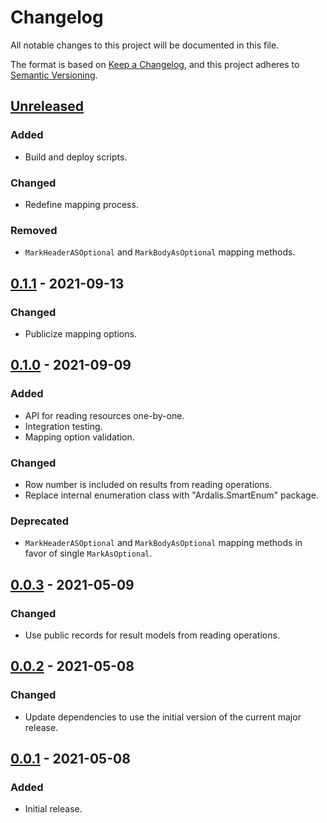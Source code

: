 # Changelog
All notable changes to this project will be documented in this file.

The format is based on [Keep a Changelog](https://keepachangelog.com/en/1.0.0/),
and this project adheres to [Semantic Versioning](https://semver.org/spec/v2.0.0.html).

## [Unreleased]
### Added
- Build and deploy scripts.

### Changed
- Redefine mapping process.

### Removed
- `MarkHeaderASOptional` and `MarkBodyAsOptional` mapping methods.

## [0.1.1] - 2021-09-13
### Changed
- Publicize mapping options.

## [0.1.0] - 2021-09-09
### Added
- API for reading resources one-by-one.
- Integration testing.
- Mapping option validation.

### Changed
- Row number is included on results from reading operations.
- Replace internal enumeration class with "Ardalis.SmartEnum" package.

### Deprecated
- `MarkHeaderASOptional` and `MarkBodyAsOptional` mapping methods in favor of single `MarkAsOptional`.

## [0.0.3] - 2021-05-09
### Changed
- Use public records for result models from reading operations.

## [0.0.2] - 2021-05-08
### Changed
- Update dependencies to use the initial version of the current major release.

## [0.0.1] - 2021-05-08
### Added
- Initial release.

[Unreleased]: https://github.com/lanceccraig/SpreadsheetIO/compare/0.1.1...HEAD
[0.1.1]: https://github.com/lanceccraig/SpreadsheetIO/compare/0.1.0...0.1.1
[0.1.0]: https://github.com/lanceccraig/SpreadsheetIO/compare/0.0.3...0.1.0
[0.0.3]: https://github.com/lanceccraig/SpreadsheetIO/compare/0.0.2...0.0.3
[0.0.2]: https://github.com/lanceccraig/SpreadsheetIO/compare/0.0.1...0.0.2
[0.0.1]: https://github.com/lanceccraig/SpreadsheetIO/releases/tag/0.0.1
